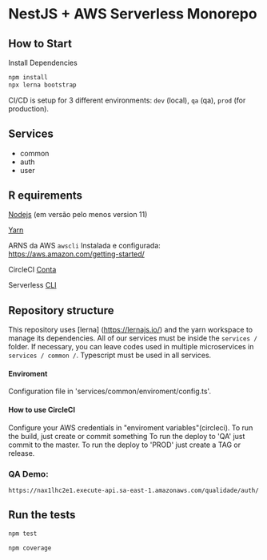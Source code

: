 # NestJS + AWS Serverless Monorepo

## How to Start

Install Dependencies 

```bash
npm install
npx lerna bootstrap
```

CI/CD is setup for 3 different environments: `dev` (local), `qa` (qa), `prod` (for production).

## Services

- common
- auth
- user

## R  equirements

[Nodejs](https://nodejs.org/en/) (em versão pelo menos version 11)

[Yarn](https://yarnpkg.com/lang/en/)

ARNS da AWS `awscli` Instalada e configurada: <https://aws.amazon.com/getting-started/>

CircleCI [Conta](https://circleci.com/signup/)

Serverless [CLI](https://serverless.com/framework/docs/getting-started/)

## Repository structure

This repository uses [lerna] (https://lernajs.io/) and the yarn workspace to manage its dependencies.
All of our services must be inside the `services /` folder.
If necessary, you can leave codes used in multiple microservices in `services / common /`.
Typescript must be used in all services.

#### Enviroment

Configuration file in 'services/common/enviroment/config.ts'.

#### How to use CircleCI

Configure your AWS credentials in "enviroment variables"(circleci). 
To run the build, just create or commit something
To run the deploy to 'QA' just commit to the master.
To run the deploy to 'PROD' just create a TAG or release.

### QA Demo:
```
https://nax1lhc2e1.execute-api.sa-east-1.amazonaws.com/qualidade/auth/
```

## Run the tests

```bash
npm test
```

```bash
npm coverage
```
